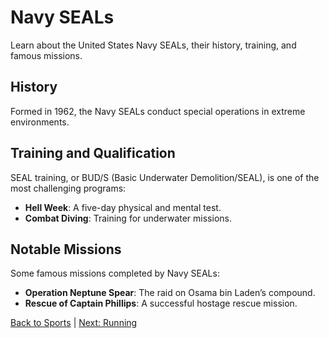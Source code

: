 # Navy SEALs

Learn about the United States Navy SEALs, their history, training, and famous missions.

## History
Formed in 1962, the Navy SEALs conduct special operations in extreme environments.

## Training and Qualification
SEAL training, or BUD/S (Basic Underwater Demolition/SEAL), is one of the most challenging programs:
- **Hell Week**: A five-day physical and mental test.
- **Combat Diving**: Training for underwater missions.

## Notable Missions
Some famous missions completed by Navy SEALs:
- **Operation Neptune Spear**: The raid on Osama bin Laden’s compound.
- **Rescue of Captain Phillips**: A successful hostage rescue mission.

[Back to Sports](./sports.md) | [Next: Running](./running.md)
